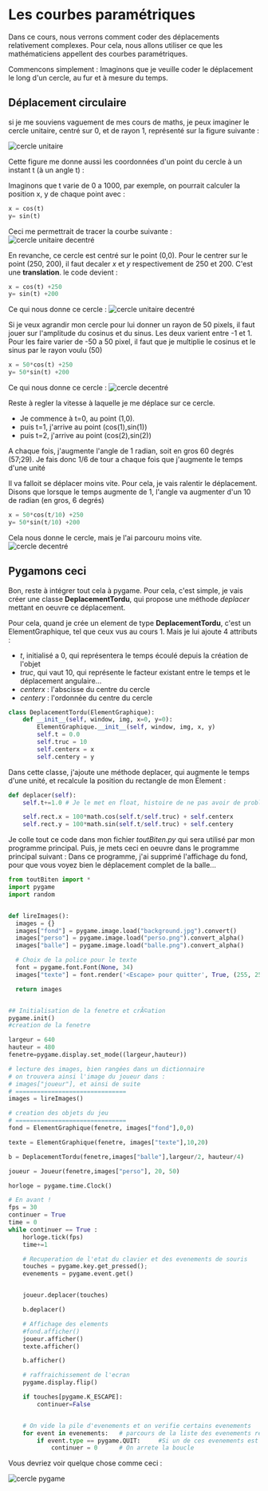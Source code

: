 # Les courbes paramétriques

Dans ce cours, nous verrons comment coder des déplacements relativement
complexes. Pour cela, nous allons utiliser ce que les mathématiciens appellent
des courbes paramétriques.


Commencons simplement : Imaginons que je veuille coder le déplacement le long
d'un cercle, au fur et à mesure du temps.

## Déplacement circulaire

si je me souviens vaguement de mes cours de maths, je peux imaginer le cercle
unitaire, centré sur 0, et de rayon 1, représenté sur la figure suivante :

![cercle unitaire](cercle.png)

Cette figure me donne aussi les coordonnées d'un point du cercle à un instant t (à un angle t) :

Imaginons que t varie de 0 a 1000, par exemple,
on pourrait calculer la position x, y de chaque point avec :
```python
x = cos(t)
y= sin(t)
```

Ceci me permettrait de tracer la courbe suivante :
![cercle unitaire decentré](cercleUnit.png)

En revanche, ce cercle est centré sur le point (0,0).
Pour le centrer sur le point (250, 200), il faut decaler $x$ et $y$ respectivement de 250 et 200.
C'est une **translation**.
le code devient :

```python
x = cos(t) +250
y= sin(t) +200
```

Ce qui nous donne ce cercle :
![cercle unitaire decentré](cercleUnitDecentre.png)


Si je veux agrandir mon cercle pour lui donner un rayon de 50 pixels, il faut
jouer sur l'amplitude du cosinus et du sinus. Les deux varient entre -1 et 1.
Pour les faire varier de -50 a 50 pixel, il faut que je multiplie le cosinus et
le sinus par le rayon voulu (50)

```python
x = 50*cos(t) +250
y= 50*sin(t) +200
```

Ce qui nous donne ce cercle :
![cercle decentré](cercleDecentre.png)

Reste à regler la vitesse à laquelle je me déplace sur ce cercle.

- Je commence à t=0, au point (1,0).
- puis t=1, j'arrive au point (cos(1),sin(1))
- puis t=2, j'arrive au point (cos(2),sin(2))

A chaque fois, j'augmente l'angle de 1 radian, soit en gros 60 degrés (57;29).
Je fais donc 1/6 de tour a chaque fois que j'augmente le temps d'une unité

Il va falloit se déplacer moins vite. Pour cela, je vais ralentir le déplacement.
Disons que lorsque le temps augmente de 1, l'angle va augmenter d'un 10 de radian
(en gros, 6 degrés)

```python
x = 50*cos(t/10) +250
y= 50*sin(t/10) +200
```

Cela nous donne le cercle, mais je l'ai parcouru moins vite.
![cercle decentré](cercleDecentre.png)

## Pygamons ceci

Bon, reste à intégrer tout cela à pygame.
Pour cela, c'est simple,
je vais créer une classe **DeplacementTordu**, qui propose une méthode
*deplacer* mettant en oeuvre ce déplacement.

Pour cela, quand je crée un element de type **DeplacementTordu**, c'est un
ElementGraphique, tel que ceux vus au cours 1. Mais je lui ajoute 4 attributs :
- *t*, initialisé a 0, qui représentera le temps écoulé depuis la création
de l'objet
- *truc*, qui vaut 10, qui représente le facteur existant entre le temps et le
déplacement angulaire...
- *centerx* : l'abscisse du centre du cercle
- *centery* : l'ordonnée du centre du cercle

```python
class DeplacementTordu(ElementGraphique):
    def __init__(self, window, img, x=0, y=0):
        ElementGraphique.__init__(self, window, img, x, y)
        self.t = 0.0
        self.truc = 10
        self.centerx = x
        self.centery = y
```

Dans cette classe, j'ajoute une méthode deplacer, qui augmente le temps d'une
unité, et recalcule la position du rectangle de mon Element :

```python
def deplacer(self):
    self.t+=1.0 # Je le met en float, histoire de ne pas avoir de problemes

    self.rect.x = 100*math.cos(self.t/self.truc) + self.centerx
    self.rect.y = 100*math.sin(self.t/self.truc) + self.centery
```

Je colle tout ce code dans mon fichier *toutBiten.py* qui sera utilisé par mon
programme principal.
Puis, je mets ceci en oeuvre dans le programme principal suivant :
Dans ce programme, j'ai supprimé l'affichage du fond, pour que vous voyez bien
le déplacement complet de la balle...



```python
from toutBiten import *
import pygame
import random


def lireImages():
  images = {}
  images["fond"] = pygame.image.load("background.jpg").convert()
  images["perso"] = pygame.image.load("perso.png").convert_alpha()
  images["balle"] = pygame.image.load("balle.png").convert_alpha()

  # Choix de la police pour le texte
  font = pygame.font.Font(None, 34)
  images["texte"] = font.render('<Escape> pour quitter', True, (255, 255, 255))

  return images


## Initialisation de la fenetre et crÃ©ation
pygame.init()
#creation de la fenetre

largeur = 640
hauteur = 480
fenetre=pygame.display.set_mode((largeur,hauteur))

# lecture des images, bien rangées dans un dictionnaire
# on trouvera ainsi l'image du joueur dans :
# images["joueur"], et ainsi de suite
# ===============================
images = lireImages()

# creation des objets du jeu
# ===============================
fond = ElementGraphique(fenetre, images["fond"],0,0)

texte = ElementGraphique(fenetre, images["texte"],10,20)

b = DeplacementTordu(fenetre,images["balle"],largeur/2, hauteur/4)

joueur = Joueur(fenetre,images["perso"], 20, 50)

horloge = pygame.time.Clock()

# En avant !
fps = 30
continuer = True
time = 0
while continuer == True :
    horloge.tick(fps)
    time+=1

    # Recuperation de l'etat du clavier et des evenements de souris
    touches = pygame.key.get_pressed();
    evenements = pygame.event.get()


    joueur.deplacer(touches)

    b.deplacer()

    # Affichage des elements
    #fond.afficher()
    joueur.afficher()
    texte.afficher()

    b.afficher()

    # raffraichissement de l'ecran
    pygame.display.flip()

    if touches[pygame.K_ESCAPE]:
        continuer=False


    # On vide la pile d'evenements et on verifie certains evenements
    for event in evenements:   # parcours de la liste des evenements recus
        if event.type == pygame.QUIT:     #Si un de ces evenements est de type QUIT
            continuer = 0      # On arrete la boucle

```

Vous devriez voir quelque chose comme ceci :

![cercle pygame](pygameCercle.png)
